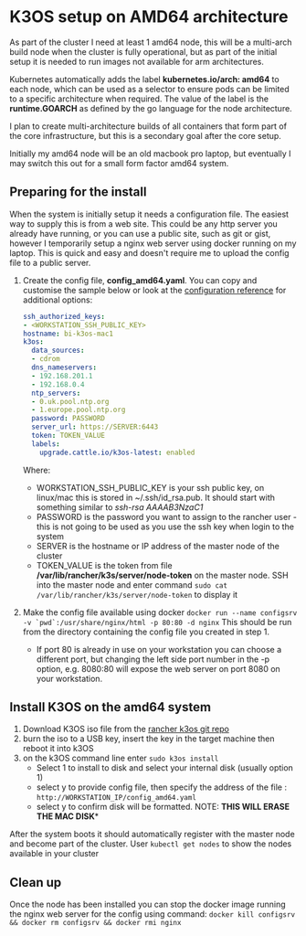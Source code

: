 # K3OS setup on AMD64 architecture

As part of the cluster I need at least 1 amd64 node, this will be a multi-arch build node when the cluster is fully operational, but as part of the initial setup it is needed to run images not available for arm architectures.  

Kubernetes automatically adds the label **kubernetes.io/arch: amd64** to each node, which can be used as a selector to ensure pods can be limited to a specific architecture when required.  The value of the label is the **runtime.GOARCH** as defined by the go language for the node architecture.

I plan to create multi-architecture builds of all containers that form part of the core infrastructure, but this is a secondary goal after the core setup.

Initially my amd64 node will be an old macbook pro laptop, but eventually I may switch this out for a small form factor amd64 system.

## Preparing for the install

When the system is initially setup it needs a configuration file.  The easiest way to supply this is from a web site.  This could be any http server you already have running, or you can use a public site, such as git or gist, however I temporarily setup a nginx web server using docker running on my laptop.  This is quick and easy and doesn't require me to upload the config file to a public server.

1. Create the config file, **config_amd64.yaml**.  You can copy and customise the sample below or look at the [configuration reference](https://github.com/rancher/k3os#configuration-reference) for additional options:

    ```yaml
    ssh_authorized_keys:
    - <WORKSTATION_SSH_PUBLIC_KEY>
    hostname: bi-k3os-mac1
    k3os:
      data_sources:
      - cdrom
      dns_nameservers:
      - 192.168.201.1
      - 192.168.0.4
      ntp_servers:
      - 0.uk.pool.ntp.org
      - 1.europe.pool.ntp.org
      password: PASSWORD
      server_url: https://SERVER:6443
      token: TOKEN_VALUE
      labels:
        upgrade.cattle.io/k3os-latest: enabled
    ```

    Where:
    - WORKSTATION_SSH_PUBLIC_KEY is your ssh public key, on linux/mac this is stored in ~/.ssh/id_rsa.pub. It should start with something similar to *ssh-rsa AAAAB3NzaC1*
    - PASSWORD is the password you want to assign to the rancher user - this is not going to be used as you use the ssh key when login to the system
    - SERVER is the hostname or IP address of the master node of the cluster
    - TOKEN_VALUE is the token from file **/var/lib/rancher/k3s/server/node-token** on the master node.  SSH into the master node and enter command ```sudo cat /var/lib/rancher/k3s/server/node-token``` to display it
2. Make the config file available using docker ```docker run --name configsrv -v `pwd`:/usr/share/nginx/html -p 80:80 -d nginx``` This should be run from the directory containing the config file you created in step 1.
   - If port 80 is already in use on your workstation you can choose a different port, but changing the left side port number in the -p option, e.g. 8080:80 will expose the web server on port 8080 on your workstation.

## Install K3OS on the amd64 system

1. Download K3OS iso file from the [rancher k3os git repo](https://github.com/rancher/k3os/releases)
2. burn the iso to a USB key, insert the key in the target machine then reboot it into k3OS
3. on the k3OS command line enter ```sudo k3os install```
   - Select 1 to install to disk and select your internal disk (usually option 1)
   - select y to provide config file, then specify the address of the file : ```http://WORKSTATION_IP/config_amd64.yaml```
   - select y to confirm disk will be formatted.  NOTE: **THIS WILL ERASE THE MAC DISK***

After the system boots it should automatically register with the master node and become part of the cluster.  User ```kubectl get nodes``` to show the nodes available in your cluster

## Clean up

Once the node has been installed you can stop the docker image running the nginx web server for the config using command: ```docker kill configsrv && docker rm configsrv && docker rmi nginx```
